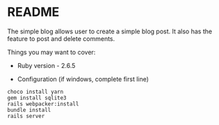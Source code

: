 # README

The simple blog allows user to create a simple blog post. It also has the feature to post and delete comments.

Things you may want to cover:

* Ruby version - 2.6.5

* Configuration (if windows, complete first line)
```
choco install yarn
gem install sqlite3
rails webpacker:install
bundle install
rails server
```
